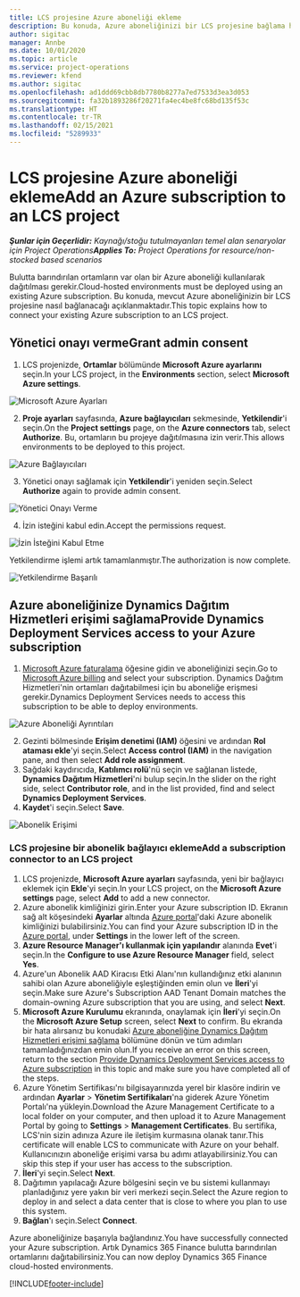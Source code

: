 ```yaml
---
title: LCS projesine Azure aboneliği ekleme
description: Bu konuda, Azure aboneliğinizi bir LCS projesine bağlama hakkında bilgiler sağlanmaktadır.
author: sigitac
manager: Annbe
ms.date: 10/01/2020
ms.topic: article
ms.service: project-operations
ms.reviewer: kfend
ms.author: sigitac
ms.openlocfilehash: ad1ddd69cbb8db7780b8277a7ed7533d3ea3d053
ms.sourcegitcommit: fa32b1893286f20271fa4ec4be8fc68bd135f53c
ms.translationtype: HT
ms.contentlocale: tr-TR
ms.lasthandoff: 02/15/2021
ms.locfileid: "5289933"
---
```

# <a name="add-an-azure-subscription-to-an-lcs-project"></a><span data-ttu-id="1ed19-103">LCS projesine Azure aboneliği ekleme</span><span class="sxs-lookup"><span data-stu-id="1ed19-103">Add an Azure subscription to an LCS project</span></span>

<span data-ttu-id="1ed19-104">_**Şunlar için Geçerlidir:** Kaynağı/stoğu tutulmayanları temel alan senaryolar için Project Operations_</span><span class="sxs-lookup"><span data-stu-id="1ed19-104">_**Applies To:** Project Operations for resource/non-stocked based scenarios_</span></span>

<span data-ttu-id="1ed19-105">Bulutta barındırılan ortamların var olan bir Azure aboneliği kullanılarak dağıtılması gerekir.</span><span class="sxs-lookup"><span data-stu-id="1ed19-105">Cloud-hosted environments must be deployed using an existing Azure subscription.</span></span> <span data-ttu-id="1ed19-106">Bu konuda, mevcut Azure aboneliğinizin bir LCS projesine nasıl bağlanacağı açıklanmaktadır.</span><span class="sxs-lookup"><span data-stu-id="1ed19-106">This topic explains how to connect your existing Azure subscription to an LCS project.</span></span> 

## <a name="grant-admin-consent"></a><span data-ttu-id="1ed19-107">Yönetici onayı verme</span><span class="sxs-lookup"><span data-stu-id="1ed19-107">Grant admin consent</span></span>

1. <span data-ttu-id="1ed19-108">LCS projenizde, **Ortamlar** bölümünde **Microsoft Azure ayarlarını** seçin.</span><span class="sxs-lookup"><span data-stu-id="1ed19-108">In your LCS project, in the **Environments** section, select **Microsoft Azure settings**.</span></span>

![Microsoft Azure Ayarları](./media/1MicrosoftAzureSettings.png)

2. <span data-ttu-id="1ed19-110">**Proje ayarları** sayfasında, **Azure bağlayıcıları** sekmesinde, **Yetkilendir**'i seçin.</span><span class="sxs-lookup"><span data-stu-id="1ed19-110">On the **Project settings** page, on the **Azure connectors** tab, select **Authorize**.</span></span> <span data-ttu-id="1ed19-111">Bu, ortamların bu projeye dağıtılmasına izin verir.</span><span class="sxs-lookup"><span data-stu-id="1ed19-111">This allows environments to be deployed to this project.</span></span>

![Azure Bağlayıcıları](./media/2AzureConnectors.png)

3. <span data-ttu-id="1ed19-113">Yönetici onayı sağlamak için **Yetkilendir**'i yeniden seçin.</span><span class="sxs-lookup"><span data-stu-id="1ed19-113">Select **Authorize** again to provide admin consent.</span></span>

![Yönetici Onayı Verme](./media/3GrantAdminConsent.png)

4. <span data-ttu-id="1ed19-115">İzin isteğini kabul edin.</span><span class="sxs-lookup"><span data-stu-id="1ed19-115">Accept the permissions request.</span></span>

![İzin İsteğini Kabul Etme](./media/4AcceptPermissionRequest.png)

<span data-ttu-id="1ed19-117">Yetkilendirme işlemi artık tamamlanmıştır.</span><span class="sxs-lookup"><span data-stu-id="1ed19-117">The authorization is now complete.</span></span> 

![Yetkilendirme Başarılı](./media/5AuthorizationComplete.png)

## <a name="provide-dynamics-deployment-services-access-to-your-azure-subscription"></a><a name="provide"></a><span data-ttu-id="1ed19-119">Azure aboneliğinize Dynamics Dağıtım Hizmetleri erişimi sağlama</span><span class="sxs-lookup"><span data-stu-id="1ed19-119">Provide Dynamics Deployment Services access to your Azure subscription</span></span>

1. <span data-ttu-id="1ed19-120">[Microsoft Azure faturalama](https://portal.azure.com/#blade/Microsoft\_Azure\_Billing/SubscriptionsBlade) öğesine gidin ve aboneliğinizi seçin.</span><span class="sxs-lookup"><span data-stu-id="1ed19-120">Go to [Microsoft Azure billing](https://portal.azure.com/#blade/Microsoft\_Azure\_Billing/SubscriptionsBlade) and select your subscription.</span></span> <span data-ttu-id="1ed19-121">Dynamics Dağıtım Hizmetleri'nin ortamları dağıtabilmesi için bu aboneliğe erişmesi gerekir.</span><span class="sxs-lookup"><span data-stu-id="1ed19-121">Dynamics Deployment Services needs to access this subscription to be able to deploy environments.</span></span>

![Azure Aboneliği Ayrıntıları](./media/6AzureSubscription.png)

2. <span data-ttu-id="1ed19-123">Gezinti bölmesinde **Erişim denetimi (IAM)** öğesini ve ardından **Rol ataması ekle**'yi seçin.</span><span class="sxs-lookup"><span data-stu-id="1ed19-123">Select **Access control (IAM)** in the navigation pane, and then select **Add role assignment**.</span></span>
3. <span data-ttu-id="1ed19-124">Sağdaki kaydırıcıda, **Katılımcı rolü**'nü seçin ve sağlanan listede, **Dynamics Dağıtım Hizmetleri**'ni bulup seçin.</span><span class="sxs-lookup"><span data-stu-id="1ed19-124">In the slider on the right side, select **Contributor role**, and in the list provided, find and select **Dynamics Deployment Services**.</span></span> 
4. <span data-ttu-id="1ed19-125">**Kaydet**'i seçin.</span><span class="sxs-lookup"><span data-stu-id="1ed19-125">Select **Save**.</span></span>

![Abonelik Erişimi](./media/7SubscriptionAccess.png)

### <a name="add-a-subscription-connector-to-an-lcs-project"></a><span data-ttu-id="1ed19-127">LCS projesine bir abonelik bağlayıcı ekleme</span><span class="sxs-lookup"><span data-stu-id="1ed19-127">Add a subscription connector to an LCS project</span></span>

1. <span data-ttu-id="1ed19-128">LCS projenizde, **Microsoft Azure ayarları** sayfasında, yeni bir bağlayıcı eklemek için **Ekle**'yi seçin.</span><span class="sxs-lookup"><span data-stu-id="1ed19-128">In your LCS project, on the **Microsoft Azure settings** page, select **Add** to add a new connector.</span></span>
2. <span data-ttu-id="1ed19-129">Azure abonelik kimliğinizi girin.</span><span class="sxs-lookup"><span data-stu-id="1ed19-129">Enter your Azure subscription ID.</span></span> <span data-ttu-id="1ed19-130">Ekranın sağ alt köşesindeki **Ayarlar** altında [Azure portal](https://ms.portal.azure.com/)'daki Azure abonelik kimliğinizi bulabilirsiniz.</span><span class="sxs-lookup"><span data-stu-id="1ed19-130">You can find your Azure subscription ID in the [Azure portal](https://ms.portal.azure.com/), under  **Settings**  in the lower left of the screen.</span></span>
3. <span data-ttu-id="1ed19-131">**Azure Resource Manager'ı kullanmak için yapılandır** alanında **Evet**'i seçin.</span><span class="sxs-lookup"><span data-stu-id="1ed19-131">In the **Configure to use Azure Resource Manager** field, select **Yes**.</span></span>
4. <span data-ttu-id="1ed19-132">Azure'un Abonelik AAD Kiracısı Etki Alanı'nın kullandığınız etki alanının sahibi olan Azure aboneliğiyle eşleştiğinden emin olun ve **İleri**'yi seçin.</span><span class="sxs-lookup"><span data-stu-id="1ed19-132">Make sure Azure's Subscription AAD Tenant Domain matches the domain-owning Azure subscription that you are using, and select **Next**.</span></span>
5. <span data-ttu-id="1ed19-133">**Microsoft Azure Kurulumu** ekranında, onaylamak için **İleri**'yi seçin.</span><span class="sxs-lookup"><span data-stu-id="1ed19-133">On the **Microsoft Azure Setup** screen, select **Next** to confirm.</span></span> <span data-ttu-id="1ed19-134">Bu ekranda bir hata alırsanız bu konudaki [Azure aboneliğine Dynamics Dağıtım Hizmetleri erişimi sağlama](#provide) bölümüne dönün ve tüm adımları tamamladığınızdan emin olun.</span><span class="sxs-lookup"><span data-stu-id="1ed19-134">If you receive an error on this screen, return to the section [Provide Dynamics Deployment Services access to Azure subscription](#provide) in this topic and make sure you have completed all of the steps.</span></span>
6. <span data-ttu-id="1ed19-135">Azure Yönetim Sertifikası'nı bilgisayarınızda yerel bir klasöre indirin ve ardından **Ayarlar** > **Yönetim Sertifikaları**'na giderek Azure Yönetim Portalı'na yükleyin.</span><span class="sxs-lookup"><span data-stu-id="1ed19-135">Download the Azure Management Certificate to a local folder on your computer, and then upload it to Azure Management Portal by going to **Settings** > **Management Certificates**.</span></span> <span data-ttu-id="1ed19-136">Bu sertifika, LCS'nin sizin adınıza Azure ile iletişim kurmasına olanak tanır.</span><span class="sxs-lookup"><span data-stu-id="1ed19-136">This certificate will enable LCS to communicate with Azure on your behalf.</span></span> <span data-ttu-id="1ed19-137">Kullanıcınızın aboneliğe erişimi varsa bu adımı atlayabilirsiniz.</span><span class="sxs-lookup"><span data-stu-id="1ed19-137">You can skip this step if your user has access to the subscription.</span></span>
7. <span data-ttu-id="1ed19-138">**İleri**'yi seçin.</span><span class="sxs-lookup"><span data-stu-id="1ed19-138">Select  **Next**.</span></span>
8. <span data-ttu-id="1ed19-139">Dağıtımın yapılacağı Azure bölgesini seçin ve bu sistemi kullanmayı planladığınız yere yakın bir veri merkezi seçin.</span><span class="sxs-lookup"><span data-stu-id="1ed19-139">Select the Azure region to deploy in and select a data center that is close to where you plan to use this system.</span></span>
9.  <span data-ttu-id="1ed19-140">**Bağlan**'ı seçin.</span><span class="sxs-lookup"><span data-stu-id="1ed19-140">Select  **Connect**.</span></span>

<span data-ttu-id="1ed19-141">Azure aboneliğinize başarıyla bağlandınız.</span><span class="sxs-lookup"><span data-stu-id="1ed19-141">You have successfully connected your Azure subscription.</span></span> <span data-ttu-id="1ed19-142">Artık Dynamics 365 Finance bulutta barındırılan ortamlarını dağıtabilirsiniz.</span><span class="sxs-lookup"><span data-stu-id="1ed19-142">You can now deploy Dynamics 365 Finance cloud-hosted environments.</span></span>




[!INCLUDE[footer-include](../includes/footer-banner.md)]